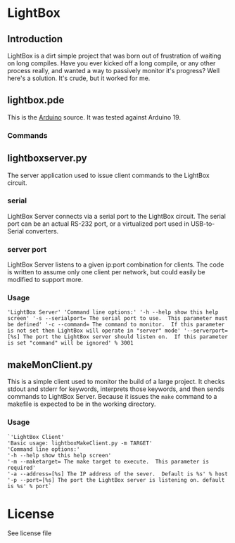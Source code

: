 # LightBox

## Introduction
LightBox is a dirt simple project that was born out of frustration of waiting on long compiles.
Have you ever kicked off a long compile, or any other process really, and wanted a way to passively
monitor it's progress?  Well here's a solution. It's crude, but it worked for me.

## lightbox.pde
This is the [Arduino][1] source. It was tested against Arduino 19. 

### Commands

## lightboxserver.py
The server application used to issue client commands to the LightBox circuit.

### serial
LightBox Server connects via a serial port to the LightBox circuit. The serial port can be an actual RS-232 port, or a virtualized port used in USB-to-Serial converters.

### server port
LightBox Server listens to a given ip:port combination for clients. The code is written to assume only one client per network, but could easily be modified to support more.

### Usage
`'LightBox Server'
    'Command line options:'
    '-h --help show this help screen'
    '-s --serialport= The serial port to use.  This parameter must be defined'
    '-c --command= The command to monitor.  If this parameter is not set then LightBox will operate in "server" mode'
    '--serverport=[%s] The port the LightBox server should listen on.  If this parameter is set "command" will be ignored' % 3001`

## makeMonClient.py
This is a simple client used to monitor the build of a large project. It checks stdout and stderr for keywords, interprets those keywords, and then sends commands to LightBox Server. Because it issues the `make` command to a makefile is expected to be in the working directory. 

### Usage
    `'LightBox Client'
    'Basic usage: lightboxMakeClient.py -m TARGET'
    'Command line options:'
    '-h --help show this help screen'
    '-m --maketarget= The make target to execute.  This parameter is required'
    '-a --address=[%s] The IP address of the sever.  Default is %s' % host
    '-p --port=[%s] The port the LightBox server is listening on. default is %s' % port`

# License
See license file



[1]:http://arduino.cc/ "Arduino" 


